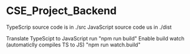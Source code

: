 # CSE_Project_Backend

TypeScrip source code is in ./src
JavaScript source code us in ./dist

Translate TypeScipt to JavaScript run "npm run build"
Enable build watch (automaticlly compiles TS to JS) "npm run watch.build"